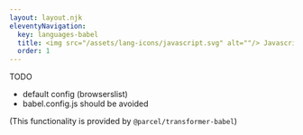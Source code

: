 ```yaml
---
layout: layout.njk
eleventyNavigation:
  key: languages-babel
  title: <img src="/assets/lang-icons/javascript.svg" alt=""/> Javascript (Babel)
  order: 1
---
```


TODO

- default config (browserslist)
- babel.config.js should be avoided

(This functionality is provided by `@parcel/transformer-babel`)

